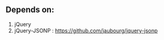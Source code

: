 Depends on:
------------------

1. jQuery
2. jQuery-JSONP : https://github.com/jaubourg/jquery-jsonp
